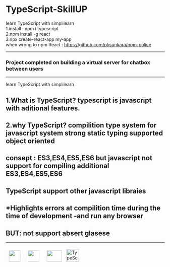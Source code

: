# TypeScript-SkillUP
learn TypeScript  with simplilearn</br>
1.install : npm i typescript</br>
2.npm install -g react</br>
3.npx create-react-app my-app</br>
when wrong to npm React : https://github.com/pksunkara/npm-police

------------------------------------------------------

<h3>Project completed on building a virtual server for chatbox between users</h3>

------------------------------------------------------

<P>
            
learn TypeScript  with simplilearn

1.What is TypeScript?
            typescript is javascript with aditional features.
---------------------------------------------------
2.why TypeScript?
        compilition
        type system for javascript system
        strong static typing 
        supported object oriented
---------------------------------------------------
consept : ES3,ES4,ES5,ES6 but javascript not support for compiling  additional ES3,ES4,ES5,ES6
---------------------------------------------------
TypeScript support other javascript libraies 
---------------------------------------------------
*Highlights errors at compilition time during the time of development
-and run any browser 
---------------------------------------------------
BUT:
not support absert glasese
---------------------------------------------------
</P>
<hr style="margin-top:15px;">
<div>
<img style="margin:10px" width="36" height="36" src="https://static-00.iconduck.com/assets.00/javascript-js-icon-512x512-q3igwln6.png">
<img style="margin:10px" width="36" height="36" src="https://static-00.iconduck.com/assets.00/file-type-html-icon-451x512-vzyw6pa7.png">
<img style="margin:10px" width="48" height="36"  src="https://static-00.iconduck.com/assets.00/file-type-light-json-icon-510x512-hjq8qfvb.png">
 <img
          width="40"
          height="40"
          src="https://s32.picofile.com/file/8478600426/typescript.png"
          alt="TypeScript"
        />
</div>


